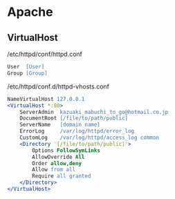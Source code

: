 Apache
===

## VirtualHost

/etc/httpd/conf/httpd.conf
```apache
User  [User]
Group [Group]
```
/etc/httpd/conf.d/httpd-vhosts.conf
```apache
NameVirtualHost 127.0.0.1
<VirtualHost *:80>
    ServerAdmin  kazuaki_mabuchi_to_go@hotmail.co.jp
    DocumentRoot [/file/to/path/public]
    ServerName   [domain name]
    ErrorLog     /var/log/httpd/error_log
    CustomLog    /var/log/httpd/access_log common
    <Directory '[/file/to/path/public]'>
        Options FollowSymLinks
        AllowOverride All
        Order allow,deny
        Allow from all
        Require all granted
    </Directory>
</VirtualHost>
```


